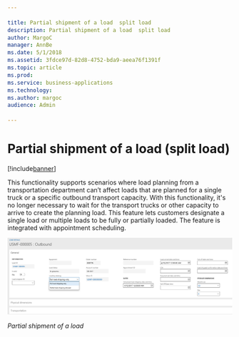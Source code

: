 ```yaml
---

title: Partial shipment of a load  split load 
description: Partial shipment of a load  split load 
author: MargoC
manager: AnnBe
ms.date: 5/1/2018
ms.assetid: 3fdce97d-82d8-4752-bda9-aeea76f1391f
ms.topic: article
ms.prod: 
ms.service: business-applications
ms.technology: 
ms.author: margoc
audience: Admin

---
```

#  Partial shipment of a load (split load)




[!include[banner](../../../includes/banner.md)]

This functionality supports scenarios where load planning from a transportation
department can’t affect loads that are planned for a single truck or a specific
outbound transport capacity. With this functionality, it's no longer necessary
to wait for the transport trucks or other capacity to arrive to create the
planning load. This feature lets customers designate a single load or multiple
loads to be fully or partially loaded. The feature is integrated with
appointment scheduling.

![A screenshot showing how to designate partial shipment of a load](media/partial-shipment-a-load-split-load-1.png "A screenshot showing how to designate partial shipment of a load")
<!-- FO_partial_shipment_of-a_load_A.png -->


*Partial shipment of a load*
